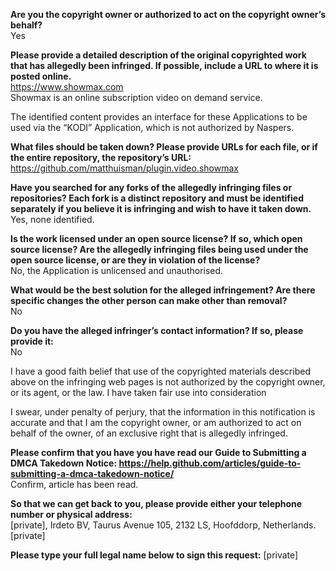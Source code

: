 **Are you the copyright owner or authorized to act on the copyright owner’s behalf?**  
Yes

**Please provide a detailed description of the original copyrighted work that has allegedly been infringed. If possible, include a URL to where it is posted online.**  
https://www.showmax.com  
Showmax is an online subscription video on demand service.

The identified content provides an interface for these Applications to be used via the “KODI” Application, which is not authorized by Naspers.

**What files should be taken down? Please provide URLs for each file, or if the entire repository, the repository’s URL:**  
https://github.com/matthuisman/plugin.video.showmax

**Have you searched for any forks of the allegedly infringing files or repositories? Each fork is a distinct repository and must be identified separately if you believe it is infringing and wish to have it taken down.**  
Yes, none identified.

**Is the work licensed under an open source license? If so, which open source license? Are the allegedly infringing files being used under the open source license, or are they in violation of the license?**  
No, the Application is unlicensed and unauthorised.

**What would be the best solution for the alleged infringement? Are there specific changes the other person can make other than removal?**  
No

**Do you have the alleged infringer’s contact information? If so, please provide it:**  
No

I have a good faith belief that use of the copyrighted materials described above on the infringing web pages is not authorized by the copyright owner, or its agent, or the law. I have taken fair use into consideration

I swear, under penalty of perjury, that the information in this notification is accurate and that I am the copyright owner, or am authorized to act on behalf of the owner, of an exclusive right that is allegedly infringed.

**Please confirm that you have you have read our Guide to Submitting a DMCA Takedown Notice: https://help.github.com/articles/guide-to-submitting-a-dmca-takedown-notice/**  
Confirm, article has been read.

**So that we can get back to you, please provide either your telephone number or physical address:**  
[private], Irdeto BV, Taurus Avenue 105, 2132 LS, Hoofddorp, Netherlands. [private]  

**Please type your full legal name below to sign this request:**
[private]
